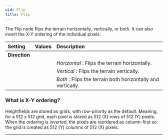 ```yaml
---
uid: Flip
title: Flip
---
```


The Flip node flips the terrain horizontally, vertically, or both. It can also invert the X-Y ordering of the individual pixels.

| Setting       | Values | Description                                                  |
| :------------ | :----- | :----------------------------------------------------------- |
| **Direction** |        |
|               |        | *Horizontal* : Flips the terrain horizontally.               |
|               |        | *Vertical* : Flips the terrain vertically.                   |
|               |        | *Both* : Flips the terrain both horizontally and vertically. |


### What is X-Y ordering?

Heightfields are stored as grids, with row-priority as the default. Meaning, for a 512 x 512 grid, each pixel is stored as 512 (X) rows of 512 (Y) pixels. When the ordering is inverted, the pixels are reordered as column-first so the grid is created as 512 (Y) columns of 512 (X) pixels.
***

<!--examples-->